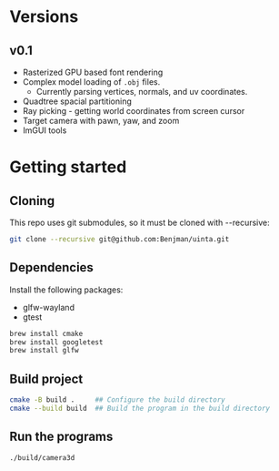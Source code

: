 # Versions
## v0.1
* Rasterized GPU based font rendering
* Complex model loading of `.obj` files.
	* Currently parsing vertices, normals, and uv coordinates.
* Quadtree spacial partitioning
* Ray picking - getting world coordinates from screen cursor
* Target camera with pawn, yaw, and zoom
* ImGUI tools
# Getting started
## Cloning
This repo uses git submodules, so it must be cloned with --recursive:
```sh
git clone --recursive git@github.com:Benjman/uinta.git
```
## Dependencies
Install the following packages:
* glfw-wayland
* gtest
```sh
brew install cmake
brew install googletest
brew install glfw
```
## Build project
```sh
cmake -B build .     ## Configure the build directory
cmake --build build  ## Build the program in the build directory
```
## Run the programs
```sh
./build/camera3d
```
